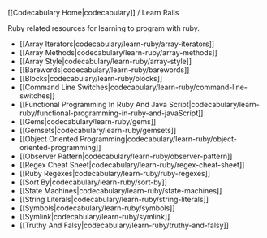 <!-- ---title: Learn Ruby --->

[[Codecabulary Home|codecabulary]] / Learn Rails

Ruby related resources for learning to program with ruby.

* [[Array Iterators|codecabulary/learn-ruby/array-iterators]]
* [[Array Methods|codecabulary/learn-ruby/array-methods]]
* [[Array Style|codecabulary/learn-ruby/array-style]]
* [[Barewords|codecabulary/learn-ruby/barewords]]
* [[Blocks|codecabulary/learn-ruby/blocks]]
* [[Command Line Switches|codecabulary/learn-ruby/command-line-switches]]
* [[Functional Programming In Ruby And Java Script|codecabulary/learn-ruby/functional-programming-in-ruby-and-javaScript]]
* [[Gems|codecabulary/learn-ruby/gems]]
* [[Gemsets|codecabulary/learn-ruby/gemsets]]
* [[Object Oriented Programming|codecabulary/learn-ruby/object-oriented-programming]]
* [[Observer Pattern|codecabulary/learn-ruby/observer-pattern]]
* [[Regex Cheat Sheet|codecabulary/learn-ruby/regex-cheat-sheet]]
* [[Ruby Regexes|codecabulary/learn-ruby/ruby-regexes]]
* [[Sort By|codecabulary/learn-ruby/sort-by]]
* [[State Machines|codecabulary/learn-ruby/state-machines]]
* [[String Literals|codecabulary/learn-ruby/string-literals]]
* [[Symbols|codecabulary/learn-ruby/symbols]]
* [[Symlink|codecabulary/learn-ruby/symlink]]
* [[Truthy And Falsy|codecabulary/learn-ruby/truthy-and-falsy]]
